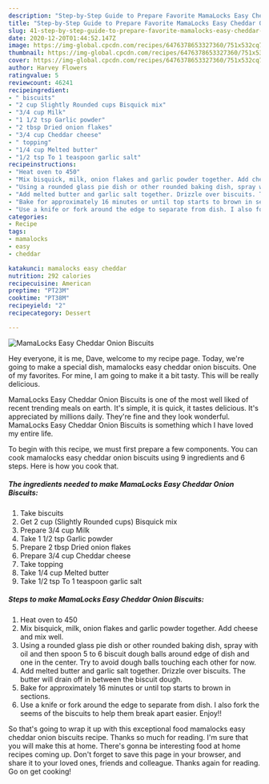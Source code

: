 ```yaml
---
description: "Step-by-Step Guide to Prepare Favorite MamaLocks Easy Cheddar Onion Biscuits"
title: "Step-by-Step Guide to Prepare Favorite MamaLocks Easy Cheddar Onion Biscuits"
slug: 41-step-by-step-guide-to-prepare-favorite-mamalocks-easy-cheddar-onion-biscuits
date: 2020-12-20T01:44:52.147Z
image: https://img-global.cpcdn.com/recipes/6476378653327360/751x532cq70/mamalocks-easy-cheddar-onion-biscuits-recipe-main-photo.jpg
thumbnail: https://img-global.cpcdn.com/recipes/6476378653327360/751x532cq70/mamalocks-easy-cheddar-onion-biscuits-recipe-main-photo.jpg
cover: https://img-global.cpcdn.com/recipes/6476378653327360/751x532cq70/mamalocks-easy-cheddar-onion-biscuits-recipe-main-photo.jpg
author: Harvey Flowers
ratingvalue: 5
reviewcount: 46241
recipeingredient:
- " biscuits"
- "2 cup Slightly Rounded cups Bisquick mix"
- "3/4 cup Milk"
- "1 1/2 tsp Garlic powder"
- "2 tbsp Dried onion flakes"
- "3/4 cup Cheddar cheese"
- " topping"
- "1/4 cup Melted butter"
- "1/2 tsp To 1 teaspoon garlic salt"
recipeinstructions:
- "Heat oven to 450"
- "Mix bisquick, milk, onion flakes and garlic powder together. Add cheese and mix well."
- "Using a rounded glass pie dish or other rounded baking dish, spray with oil and then spoon 5 to 6 biscuit dough balls around edge of dish and one in the center. Try to avoid dough balls touching each other for now."
- "Add melted butter and garlic salt together. Drizzle over biscuits. The butter will drain off in between the biscuit dough."
- "Bake for approximately 16 minutes or until top starts to brown in sections."
- "Use a knife or fork around the edge to separate from dish. I also fork the seems of the biscuits to help them break apart easier. Enjoy!!"
categories:
- Recipe
tags:
- mamalocks
- easy
- cheddar

katakunci: mamalocks easy cheddar 
nutrition: 292 calories
recipecuisine: American
preptime: "PT23M"
cooktime: "PT38M"
recipeyield: "2"
recipecategory: Dessert

---
```



![MamaLocks Easy Cheddar Onion Biscuits](https://img-global.cpcdn.com/recipes/6476378653327360/751x532cq70/mamalocks-easy-cheddar-onion-biscuits-recipe-main-photo.jpg)

Hey everyone, it is me, Dave, welcome to my recipe page. Today, we're going to make a special dish, mamalocks easy cheddar onion biscuits. One of my favorites. For mine, I am going to make it a bit tasty. This will be really delicious.



MamaLocks Easy Cheddar Onion Biscuits is one of the most well liked of recent trending meals on earth. It's simple, it is quick, it tastes delicious. It's appreciated by millions daily. They're fine and they look wonderful. MamaLocks Easy Cheddar Onion Biscuits is something which I have loved my entire life.


To begin with this recipe, we must first prepare a few components. You can cook mamalocks easy cheddar onion biscuits using 9 ingredients and 6 steps. Here is how you cook that.

<!--inarticleads1-->

##### The ingredients needed to make MamaLocks Easy Cheddar Onion Biscuits:

1. Take  biscuits
1. Get 2 cup (Slightly Rounded cups) Bisquick mix
1. Prepare 3/4 cup Milk
1. Take 1 1/2 tsp Garlic powder
1. Prepare 2 tbsp Dried onion flakes
1. Prepare 3/4 cup Cheddar cheese
1. Take  topping
1. Take 1/4 cup Melted butter
1. Take 1/2 tsp To 1 teaspoon garlic salt




<!--inarticleads2-->

##### Steps to make MamaLocks Easy Cheddar Onion Biscuits:

1. Heat oven to 450
1. Mix bisquick, milk, onion flakes and garlic powder together. Add cheese and mix well.
1. Using a rounded glass pie dish or other rounded baking dish, spray with oil and then spoon 5 to 6 biscuit dough balls around edge of dish and one in the center. Try to avoid dough balls touching each other for now.
1. Add melted butter and garlic salt together. Drizzle over biscuits. The butter will drain off in between the biscuit dough.
1. Bake for approximately 16 minutes or until top starts to brown in sections.
1. Use a knife or fork around the edge to separate from dish. I also fork the seems of the biscuits to help them break apart easier. Enjoy!!




So that's going to wrap it up with this exceptional food mamalocks easy cheddar onion biscuits recipe. Thanks so much for reading. I'm sure that you will make this at home. There's gonna be interesting food at home recipes coming up. Don't forget to save this page in your browser, and share it to your loved ones, friends and colleague. Thanks again for reading. Go on get cooking!

